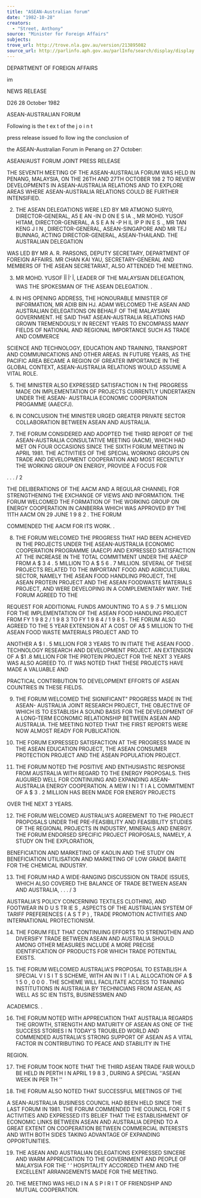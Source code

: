 ```yaml
---
title: "ASEAN-Australian forum"
date: "1982-10-28"
creators:
  - "Street, Anthony"
source: "Minister for Foreign Affairs"
subjects:
trove_url: http://trove.nla.gov.au/version/213895082
source_url: http://parlinfo.aph.gov.au/parlInfo/search/display/display.w3p;query=Id%3A%22media/pressrel/HPR09001637%22
---
```


 DEPARTMENT OF  FOREIGN AFFAIRS 

 im

 NEWS RELEASE

 D26 28 October 1982

 ASEAN-AUSTRALIAN FORUM

 Following is the t ex t of the j o i n t  

 press release issued fo llow ing the conclusion of  

 the ASEAN-Australian Forum in Penang on 27 October:

 ASEAN/AUST FORUM JOINT PRESS RELEASE

 THE SEVENTH MEETING OF THE ASEAN-AUSTRALIA FORUM WAS HELD IN  PENANG,   MALAYSIA, ON THE 26TH AND 27TH OCTOBER 198 2  TO REVIEW DEVELOPMENTS IN   ASEAN-AUSTRALIA RELATIONS AND TO EXPLORE AREAS WHERE ASEAN-AUSTRALIA   RELATIONS COULD BE FURTHER INTENSIFIED.

 2. THE ASEAN DELEGATIONS WERE LED BY MR ATMONO 5URY0, DIRECTOR-GENERAL, A5 E AN -IN D 0N E S IA ., MR MOHD. YUSOF HITAM,   DIRECTOR-GENERAL, A S E A N -P H IL IP P IN E S ., MR TAN KENG J I N , DIRECTOR-GENERAL, ASEAN-SINGAPORE AND MR TEJ BUNNAG, ACTING DIRECTOR-GENERAL, ASEAN-THAILAND. THE AUSTRALIAN DELEGATION  

 WAS LED BY MR A. R. PARSONS, DEPUTY SECRETARY, DEPARTMENT OF FOREIGN   AFFAIRS. MR CHAN KAI YAU, SECRETARY-GENERAL AND MEMBERS OF THE ASEAN   SECRETARIAT, ALSO ATTENDED THE MEETING.

 3. MR MOHD. YUSOF ÎÎ Î‘ Î, LEADER OF THE MALAYSIAN DELEGATION, WAS THE SPOKESMAN OF THE ASEAN DELEGATION. .

 4. IN  HIS OPENING ADDRESS, THE HONOURABLE MINISTER OF INFORMATION, MR   ADIB BIN HJ. ADAM WELCOMED THE ASEAN AND AUSTRALIAN DELEGATIONS ON   BEHALF OF THE MALAYSIAN GOVERNMENT. HE SAID THAT ASEAN-AUSTRALIA   RELATIONS HAD GROWN TREMENDOUSLY IN  RECENT YEARS TO ENCOMPASS MANY   FIELDS OF NATIONAL AND REGIONAL IMPORTANCE SUCH AS TRADE AND COMMERCE  

 SCIENCE AND TECHNOLOGY, EDUCATION AND TRAINING, TRANSPORT AND   COMMUNICATIONS AND OTHER AREAS. IN  FUTURE YEARS, AS THE PACIFIC AREA   BECAME A REGION OF GREATER IMPORTANCE IN  THE GLOBAL CONTEXT,   ASEAN-AUSTRALIA RELATIONS WOULD ASSUME A VITAL ROLE.

 5. THE MINISTER ALSO EXPRESSED SATISFACTION I N  THE PROGRESS MADE ON   IMPLEMENTATION OF PROJECTS CURRENTLY UNDERTAKEN UNDER THE ASEAN-   AUSTRALIA ECONOMIC COOPERATION PROGAMME (AAECFJ).

 6. IN CONCLUSION THE MINISTER URGED GREATER PRIVATE SECTOR   COLLABORATION BETWEEN ASEAN AND AUSTRALIA.

 7. THE FORUM CONSIDERED AND ADOPTED THE THIRD REPORT OF THE   ASEAN-AUSTRALIA CONSULTATIVE MEETING (AACM), WHICH HAD MET ON FOUR   OCCASIONS SINCE THE SIXTH FORUM MEETING IN  APRIL 1981. THE ACTIVITIES   OF THE SPECIAL WORKING GROUPS ON TRADE AND DEVELOPMENT COOPERATION   AND MOST RECENTLY THE WORKING GROUP ON ENERGY, PROVIDE A FOCUS FOR

 . . . / 2

 THE DELIBERATIONS OF THE AACM AND A REGULAR CHANNEL FOR STRENGTHENING   THE EXCHANGE OF VIEWS AND INFORMATION. THE FORUM WELCOMED THE   FORMATION OF THE WORKING GROUP ON ENERGY COOPERATION IN CANBERRA   WHICH WAS APPROVED BY THE 11TH AACM ON 29 JUNE 1 9 8 2 .  THE FORUM  

 COMMENDED THE AACM FOR ITS WORK. .

 8. THE FORUM WELCOMED THE PROGRESS THAT HAD BEEN ACHIEVED IN THE   PROJECTS UNDER THE ASEAN-AUSTRALIA ECONOMIC COOPERATION PROGRAMME   (AAECP) AND EXPRESSED SATISFACTION AT THE INCREASE IN THE TOTAL   COMMITMENT UNDER THE AAECP FROM A $ 3 4 . 5 MILLION TO A $ 5 6 . 7  MILLION. SEVERAL OF THESE PROJECTS RELATED TO THE IMPORTANT FOOD AND   AGRICULTURAL SECTOR, NAMELY THE ASEAN FOOD HANDLING PROJECT, THE   ASEAN PROTEIN PROJECT AND THE ASEAN FOODWASTE MATERIALS PROJECT, AND   WERE DEVELOPING IN A COMPLEMENTARY WAY. THE FORUM AGREED TO THE  

 REQUEST FOR ADDITIONAL FUNDS AMOUNTING TO A S 9 .7 5  MILLION FOR THE   IMPLEMENTATION OF THE ASEAN FOOD HANDLING PROJECT FROM FY 1 9 8 2 / 1 9 8 3   TO FY 1 9 8 4 / 1 9 8 5 .  THE FORUM ALSO AGREED TO THE 5 YEAR EXTENSION AT A   COST OF A$ 5 MILLION TO THE ASEAN FOOD WASTE MATERIALS PROJECT AND TO  

 ANOTHER A $ l . 5 MILLION FOR 3 YEARS TO IN ITIATE THE ASEAN FOOD . TECHNOLOGY RESEARCH AND DEVELOPMENT PROJECT. AN EXTENSION OF A $1 .8   MILLION FOR THE PROTEIN PROJECT FOR THE NEXT 3 YEARS WAS ALSO AGREED   TO. IT WAS NOTED THAT THESE PROJECTS HAVE MADE A VALUABLE AND  

 PRACTICAL CONTRIBUTION TO DEVELOPMENT EFFORTS OF ASEAN COUNTRIES IN   THESE FIELDS.

 9. THE FORUM WELCOMED THE SIGNIFICANT" PROGRESS MADE IN THE ASEAN-   AUSTRALIA JOINT RESEARCH PROJECT, THE OBJECTIVE OF WHICH IS TO   ESTABLISH A SOUND BASIS FOR THE DEVELOPMENT OF A LONG-TERM ECONOMIC   RELATIONSHIP BETWEEN ASEAN AND AUSTRALIA. THE MEETING NOTED THAT THE   FIRST REPORTS WERE NOW ALMOST READY FOR PUBLICATION.

 10. THE FORUM EXPRESSED SATISFACTION AT THE PROGRESS MADE IN THE   ASEAN EDUCATION PROJECT, THE ASEAN CONSUMER PROTECTION PROJECT AND   THE ASEAN POPULATION PROJECT.

 11. THE FORUM NOTED THE POSITIVE AND ENTHUSIASTIC RESPONSE FROM   AUSTRALIA WITH REGARD TO THE ENERGY PROPOSALS. THIS AUGURED WELL FOR   CONTINUING AND EXPANDING ASEAN-AUSTRALIA ENERGY COOPERATION. A MEW   I N I T I A L  COMMITMENT OF A $ 3 . 2  MILLION HAS BEEN MADE FOR ENERGY PROJECTS  

 OVER THE NEXT 3 YEARS.

 12. THE FORUM WELCOMED AUSTRALIA'S AGREEMENT TO THE PROJECT PROPOSALS   UNDER THE PRE-FEASIBILITY AND FEASIBILITY STUDIES OF THE REGIONAL   PROJECTS IN INDUSTRY, MINERALS AND ENERGY. THE FORUM ENDORSED   SPECIFIC PROJECT PROPOSALS, NAMELY, A STUDY ON THE EXPLORATION,  

 BENEFICIATION AND MARKETING OF KAOLIN AND THE STUDY ON BENEFICIATION   UTILISATION AND MARKETING OF LOW GRADE BARITE FOR THE CHEMICAL   INDUSTRY.

 13. THE FORUM HAD A WIDE-RANGING DISCUSSION ON TRADE ISSUES, WHICH   ALSO COVERED THE BALANCE OF TRADE BETWEEN ASEAN AND AUSTRALIA, . . . / 3

 AUSTRALIA'S POLICY CONCERNING TEXTILES CLOTHING, AND FOOTWEAR   IN D U S TR IE S , ASPECTS OF THE AUSTRALIAN SYSTEM OF TARIFF PREFERENCES   ( A S T P ) , TRADE PROMOTION ACTIVITIES AND INTERNATIONAL PROTECTIONISM.

 14. THE FORUM FELT THAT CONTINUING EFFORTS TO STRENGTHEN AND   DIVERSIFY TRADE BETWEEN ASEAN AND AUSTRALIA SHOULD AMONG OTHER   MEASURES INCLUDE A MORE PRECISE IDENTIFICATION OF PRODUCTS FOR WHICH   TRADE POTENTIAL EXISTS.

 15. THE FORUM WELCOMED AUSTRALIA'S PROPOSAL TO ESTABLISH A SPECIAL V I S I T S  SCHEME, WITH AN IN I T I A L  ALLOCATION OF A $ 1 5 0 , 0 0 0 .  THE SCHEME   WILL FACILITATE ACCESS TO TRAINING INSTITUTIONS IN AUSTRALIA BY   TECHNICIANS FROM ASEAN, AS WELL AS SC IEN TISTS, BUSINESSMEN AND  

 ACADEMICS. .

 16. THE FORUM NOTED WITH APPRECIATION THAT AUSTRALIA REGARDS THE   GROWTH, STRENGTH AND MATURITY OF ASEAN AS ONE OF THE SUCCESS STORIES   I N  TODAY'S TROUBLED WORLD AND COMMENDED AUSTRALIA'S STRONG SUPPORT OF   ASEAN AS A VITAL FACTOR IN CONTRIBUTING TO PEACE AND STABILITY IN THE  

 REGION.

 17. THE FORUM TOOK NOTE THAT THE THIRD ASEAN TRADE FAIR WOULD BE HELD   IN PERTH I N  APRIL 1 9 8 3 ,  DURING A SPECIAL ''ASEAN WEEK IN PER TH ''

 18. THE FORUM ALSO NOTED THAT SUCCESSFUL MEETINGS OF THE

 A SEAN-AUSTRALIA BUSINESS COUNCIL HAD BEEN HELD SINCE THE LAST FORUM   IN 1981. THE FORUM COMMENDED THE COUNCIL FOR IT S  ACTIVITIES AND   EXPRESSED ITS BELIEF THAT THE ESTABLISHMENT OF ECONOMIC LINKS   BETWEEN ASEAN AND AUSTRALIA DEPEND TO A GREAT EXTENT ON COOPERATION   BETWEEN COMMERCIAL INTERESTS AND WITH BOTH SIDES TAKING ADVANTAGE   OF EXPANDING OPPORTUNITIES.

 19. THE ASEAN AND AUSTRALIAN DELEGATIONS EXPRESSED SINCERE AND WARM APPRECIATION TO THE GOVERNMENT AND PEOPLE OF MALAYSIA FOR THE ' ’ HOSPITALITY ACCORDED THEM AND THE EXCELLENT ARRANGEMENTS MADE FOR THE   MEETING.

 20. THE MEETING WAS HELD I N  A S P I R I T  OF FRIENDSHIP AND MUTUAL   COOPERATION.

